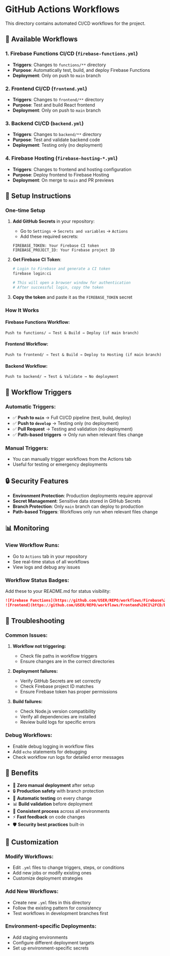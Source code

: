 # GitHub Actions Workflows

This directory contains automated CI/CD workflows for the project.

## 🚀 Available Workflows

### 1. **Firebase Functions CI/CD** (`firebase-functions.yml`)
- **Triggers**: Changes to `functions/**` directory
- **Purpose**: Automatically test, build, and deploy Firebase Functions
- **Deployment**: Only on push to `main` branch

### 2. **Frontend CI/CD** (`frontend.yml`)
- **Triggers**: Changes to `frontend/**` directory
- **Purpose**: Test and build React frontend
- **Deployment**: Only on push to `main` branch

### 3. **Backend CI/CD** (`backend.yml`)
- **Triggers**: Changes to `backend/**` directory
- **Purpose**: Test and validate backend code
- **Deployment**: Testing only (no deployment)

### 4. **Firebase Hosting** (`firebase-hosting-*.yml`)
- **Triggers**: Changes to frontend and hosting configuration
- **Purpose**: Deploy frontend to Firebase Hosting
- **Deployment**: On merge to `main` and PR previews

## 🔧 Setup Instructions

### One-time Setup

1. **Add GitHub Secrets** in your repository:
   - Go to `Settings` → `Secrets and variables` → `Actions`
   - Add these required secrets:

   ```
   FIREBASE_TOKEN: Your Firebase CI token
   FIREBASE_PROJECT_ID: Your Firebase project ID
   ```

2. **Get Firebase CI Token**:
   ```bash
   # Login to Firebase and generate a CI token
   firebase login:ci
   
   # This will open a browser window for authentication
   # After successful login, copy the token
   ```

3. **Copy the token** and paste it as the `FIREBASE_TOKEN` secret

### How It Works

#### **Firebase Functions Workflow:**
```
Push to functions/ → Test & Build → Deploy (if main branch)
```

#### **Frontend Workflow:**
```
Push to frontend/ → Test & Build → Deploy to Hosting (if main branch)
```

#### **Backend Workflow:**
```
Push to backend/ → Test & Validate → No deployment
```

## 🎯 Workflow Triggers

### **Automatic Triggers:**
- ✅ **Push to `main`** → Full CI/CD pipeline (test, build, deploy)
- ✅ **Push to `develop`** → Testing only (no deployment)
- ✅ **Pull Request** → Testing and validation (no deployment)
- ✅ **Path-based triggers** → Only run when relevant files change

### **Manual Triggers:**
- You can manually trigger workflows from the Actions tab
- Useful for testing or emergency deployments

## 🔒 Security Features

- **Environment Protection**: Production deployments require approval
- **Secret Management**: Sensitive data stored in GitHub Secrets
- **Branch Protection**: Only `main` branch can deploy to production
- **Path-based Triggers**: Workflows only run when relevant files change

## 📊 Monitoring

### **View Workflow Runs:**
- Go to `Actions` tab in your repository
- See real-time status of all workflows
- View logs and debug any issues

### **Workflow Status Badges:**
Add these to your README.md for status visibility:
```markdown
![Firebase Functions](https://github.com/USER/REPO/workflows/Firebase%20Functions%20CI%2FCD/badge.svg)
![Frontend](https://github.com/USER/REPO/workflows/Frontend%20CI%2FCD/badge.svg)
```

## 🚨 Troubleshooting

### **Common Issues:**

1. **Workflow not triggering:**
   - Check file paths in workflow triggers
   - Ensure changes are in the correct directories

2. **Deployment failures:**
   - Verify GitHub Secrets are set correctly
   - Check Firebase project ID matches
   - Ensure Firebase token has proper permissions

3. **Build failures:**
   - Check Node.js version compatibility
   - Verify all dependencies are installed
   - Review build logs for specific errors

### **Debug Workflows:**
- Enable debug logging in workflow files
- Add `echo` statements for debugging
- Check workflow run logs for detailed error messages

## 🎉 Benefits

- 🚀 **Zero manual deployment** after setup
- 🔒 **Production safety** with branch protection
- 🧪 **Automatic testing** on every change
- 📊 **Build validation** before deployment
- 🔄 **Consistent process** across all environments
- ⚡ **Fast feedback** on code changes
- 🛡️ **Security best practices** built-in

## 📝 Customization

### **Modify Workflows:**
- Edit `.yml` files to change triggers, steps, or conditions
- Add new jobs or modify existing ones
- Customize deployment strategies

### **Add New Workflows:**
- Create new `.yml` files in this directory
- Follow the existing pattern for consistency
- Test workflows in development branches first

### **Environment-specific Deployments:**
- Add staging environments
- Configure different deployment targets
- Set up environment-specific secrets
